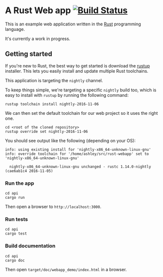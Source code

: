 # A Rust Web app [![Build Status](https://travis-ci.org/KodrAus/rust-webapp.svg?branch=master)](https://travis-ci.org/KodrAus/rust-webapp)

This is an example web application written in the [Rust](https://www.rust-lang.org) programming language.

It's currently a work in progress.

## Getting started

If you're new to Rust, the best way to get started is download the [rustup](https://rustup.rs/) installer.
This lets you easily install and update multiple Rust toolchains.

This application is targeting the `nightly` channel.

To keep things simple, we're targeting a specific `nightly` build too, which is easy to install with `rustup` by running the following command:

```
rustup toolchain install nightly-2016-11-06
```

We can then set the default toolchain for our web project so it uses the right one.

```
cd <root of the cloned repository>
rustup override set nightly-2016-11-06
```

You should see output like the following (depending on your OS):

```
info: using existing install for 'nightly-x86_64-unknown-linux-gnu'
info: override toolchain for '/home/ashley/src/rust-webapp' set to 'nightly-x86_64-unknown-linux-gnu'

  nightly-x86_64-unknown-linux-gnu unchanged - rustc 1.14.0-nightly (cae6ab1c4 2016-11-05)
```

### Run the app

```
cd api
cargo run
```

Then open a browser to `http://localhost:3000`.

### Run tests

```
cd api
cargo test
```

### Build documentation

```
cd api
cargo doc
```

Then open `target/doc/webapp_demo/index.html` in a browser.